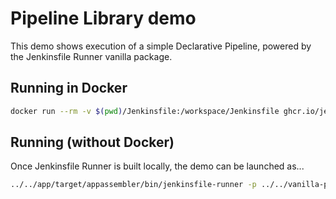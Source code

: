 Pipeline Library demo
=====================

This demo shows execution of a simple Declarative Pipeline,
powered by the Jenkinsfile Runner vanilla package.

## Running in Docker

```bash
docker run --rm -v $(pwd)/Jenkinsfile:/workspace/Jenkinsfile ghcr.io/jenkinsci/jenkinsfile-runner:latest
```

## Running (without Docker)

Once Jenkinsfile Runner is built locally, the demo can be launched as...

```bash
../../app/target/appassembler/bin/jenkinsfile-runner -p ../../vanilla-package/target/plugins/ -w ../../vanilla-package/target/war/ -f .
```
